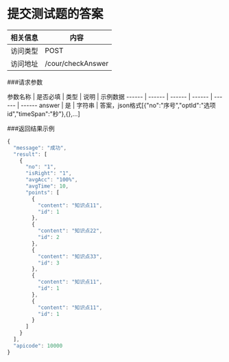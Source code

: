 # 提交测试题的答案
 相关信息 | 内容
 ------ | ------
 访问类型 | POST
 访问地址 | /cour/checkAnswer

###请求参数

 参数名称 | 是否必填 | 类型 | 说明 | 示例数据
 ------ | ------ | ------ | ------ | ------ | ------
 answer | 是 | 字符串 | 答案，json格式[{"no":"序号","optId":"选项id","timeSpan":"秒"},{},...]
 
###返回结果示例

```javascript
{
  "message": "成功",
  "result": [
    {
      "no": "1",
      "isRight": "1",
      "avgAcc": "100%",
      "avgTime": 10,
      "points": [
        {
          "content": "知识点11",
          "id": 1
        },
        {
          "content": "知识点22",
          "id": 2
        },
        {
          "content": "知识点33",
          "id": 3
        },
        {
          "content": "知识点11",
          "id": 1
        },
        {
          "content": "知识点11",
          "id": 1
        }
      ]
    }
  ],
  "apicode": 10000
}

```
